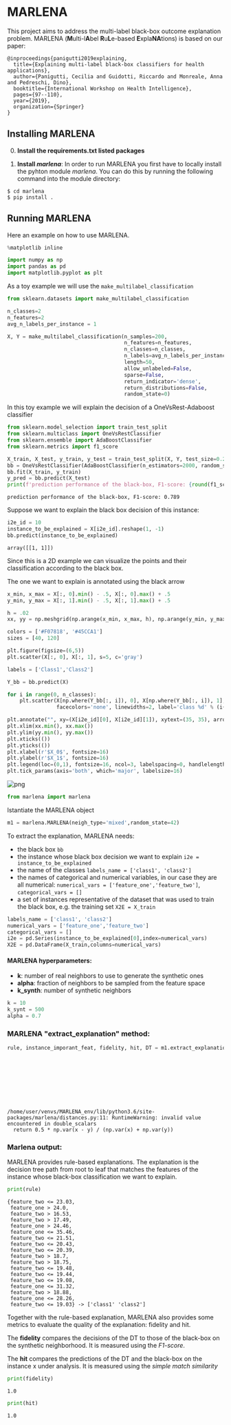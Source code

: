 # MARLENA

This project aims to address the multi-label black-box outcome explanation problem. MARLENA (**M**ulti-l**A**bel **R**u**L**e-based **E**xpla**NA**tions) is based on our paper:

```
@inproceedings{panigutti2019explaining,
  title={Explaining multi-label black-box classifiers for health applications},
  author={Panigutti, Cecilia and Guidotti, Riccardo and Monreale, Anna and Pedreschi, Dino},
  booktitle={International Workshop on Health Intelligence},
  pages={97--110},
  year={2019},
  organization={Springer}
}
```

## Installing MARLENA
0. **Install the requirements.txt listed packages**

1. **Install *marlena***: In order to run MARLENA you first have to locally install the pyhton module *marlena*. You can do this by running the following command into the module directory:
 ~~~~
 $ cd marlena
 $ pip install .
 ~~~~

 ## Running MARLENA
 
 Here an example on how to use MARLENA.
 
 ```python
%matplotlib inline

import numpy as np
import pandas as pd
import matplotlib.pyplot as plt
```

As a toy example we will use the ```make_multilabel_classification``` 


```python
from sklearn.datasets import make_multilabel_classification

n_classes=2
n_features=2
avg_n_labels_per_instance = 1 

X, Y = make_multilabel_classification(n_samples=200, 
                                      n_features=n_features, 
                                      n_classes=n_classes, 
                                      n_labels=avg_n_labels_per_instance, 
                                      length=50, 
                                      allow_unlabeled=False, 
                                      sparse=False, 
                                      return_indicator='dense', 
                                      return_distributions=False, 
                                      random_state=0)
```

In this toy example we will explain the decision of a OneVsRest-Adaboost classifier


```python
from sklearn.model_selection import train_test_split
from sklearn.multiclass import OneVsRestClassifier
from sklearn.ensemble import AdaBoostClassifier
from sklearn.metrics import f1_score

X_train, X_test, y_train, y_test = train_test_split(X, Y, test_size=0.20, random_state=42)
bb = OneVsRestClassifier(AdaBoostClassifier(n_estimators=2000, random_state=0))
bb.fit(X_train, y_train)  
y_pred = bb.predict(X_test)
print(f'prediction performance of the black-box, F1-score: {round(f1_score(y_test, y_pred, average="macro"),3)}')
```

    prediction performance of the black-box, F1-score: 0.789


Suppose we want to explain the black box decision of this instance:


```python
i2e_id = 10
instance_to_be_explained = X[i2e_id].reshape(1, -1)
bb.predict(instance_to_be_explained)
```




    array([[1, 1]])



Since this is a 2D example we can visualize the points and their classification according to the black box.

The one we want to explain is annotated using the black arrow


```python
x_min, x_max = X[:, 0].min() - .5, X[:, 0].max() + .5
y_min, y_max = X[:, 1].min() - .5, X[:, 1].max() + .5

h = .02
xx, yy = np.meshgrid(np.arange(x_min, x_max, h), np.arange(y_min, y_max, h))

colors = ['#F07818', '#45CCA1']
sizes = [40, 120]

plt.figure(figsize=(6,5))
plt.scatter(X[:, 0], X[:, 1], s=5, c='gray')

labels = ['Class1','Class2']

Y_bb = bb.predict(X)

for i in range(0, n_classes):
    plt.scatter(X[np.where(Y_bb[:, i]), 0], X[np.where(Y_bb[:, i]), 1], s=sizes[i], edgecolors=colors[i],
                facecolors='none', linewidths=2, label='class %d' % (i+1))

plt.annotate("", xy=(X[i2e_id][0], X[i2e_id][1]), xytext=(35, 35), arrowprops=dict(facecolor='black', shrink=0.05))
plt.xlim(xx.min(), xx.max())
plt.ylim(yy.min(), yy.max())
plt.xticks(())
plt.yticks(())
plt.xlabel(r'$X_0$', fontsize=16)
plt.ylabel(r'$X_1$', fontsize=16)
plt.legend(loc=(0,1), fontsize=16, ncol=3, labelspacing=0, handlelength=0.2, frameon=False)
plt.tick_params(axis='both', which='major', labelsize=16)
```


![png](https://github.com/CeciPani/MARLENA/blob/master/synthetic_plot.png)



```python
from marlena import marlena
```

Istantiate the MARLENA object


```python
m1 = marlena.MARLENA(neigh_type='mixed',random_state=42)
```

To extract the explanation, MARLENA needs:
* the black box ```bb```
* the instance whose black box decision we want to explain ```i2e = instance_to_be_explained```
* the name of the classes ```labels_name = ['class1', 'class2']```
* the names of categorical and numerical variables, in our case they are all numerical: ```numerical_vars = ['feature_one','feature_two']```, ```categorical_vars = []```
* a set of instances representative of the dataset that was used to train the black box, e.g. the training set ```X2E = X_train```



```python
labels_name = ['class1', 'class2']
numerical_vars = ['feature_one','feature_two']
categorical_vars = []
i2e = pd.Series(instance_to_be_explained[0],index=numerical_vars)
X2E = pd.DataFrame(X_train,columns=numerical_vars)
```

#### MARLENA hyperparameters:
* **k**: number of real neighbors to use to generate the synthetic ones 
* **alpha**: fraction of neighbors to be sampled from the feature space
* **k_synth**: number of synthetic neighbors


```python
k = 10
k_synt = 500
alpha = 0.7
```

### MARLENA "extract_explanation" method:


```python
rule, instance_imporant_feat, fidelity, hit, DT = m1.extract_explanation(i2e,
                                                                         X2E,
                                                                         bb,
                                                                         numerical_vars,
                                                                         categorical_vars,
                                                                         labels_name,
                                                                         k=k,
                                                                         size=k_synt,
                                                                         alpha=alpha)
```

    /home/user/venvs/MARLENA_env/lib/python3.6/site-packages/marlena/distances.py:11: RuntimeWarning: invalid value encountered in double_scalars
      return 0.5 * np.var(x - y) / (np.var(x) + np.var(y))


### Marlena output:

MARLENA provides rule-based explanations. The explanation is the decision tree path from root to leaf that matches the features of the instance whose black-box classification we want to explain. 


```python
print(rule)
```

    {feature_two <= 23.03,
     feature_one > 24.0,
     feature_two > 16.53,
     feature_two > 17.49,
     feature_one > 24.46,
     feature_one <= 35.46,
     feature_two <= 21.51,
     feature_two <= 20.43,
     feature_two <= 20.39,
     feature_two > 18.7,
     feature_two > 18.75,
     feature_two <= 19.48,
     feature_two <= 19.44,
     feature_two <= 19.08,
     feature_one <= 31.32,
     feature_two > 18.88,
     feature_one <= 28.26,
     feature_two <= 19.03} -> ['class1' 'class2']


Together with the rule-based explanation, MARLENA also provides some metrics to evaluate the quality of the explanation: fidelity and hit.

The **fidelity** compares the decisions of the DT to those of the black-box on the synthetic neighborhood. It is measured using the *F1-score*.

The **hit** compares the predictions of the DT and the black-box on the instance x under analysis. It is measured using the *simple match similarity* 


```python
print(fidelity)
```

    1.0

```python
print(hit)
```

    1.0
